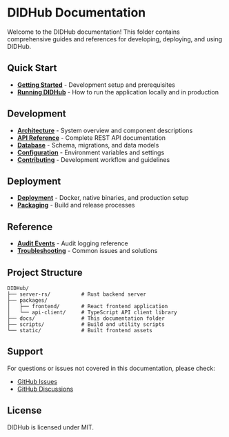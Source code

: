 # DIDHub Documentation

Welcome to the DIDHub documentation! This folder contains comprehensive guides and references for developing, deploying, and using DIDHub.

## Quick Start

- **[Getting Started](./getting-started.md)** - Development setup and prerequisites
- **[Running DIDHub](./running.md)** - How to run the application locally and in production

## Development

- **[Architecture](./architecture.md)** - System overview and component descriptions
- **[API Reference](./api.md)** - Complete REST API documentation
- **[Database](./database.md)** - Schema, migrations, and data models
- **[Configuration](./configuration.md)** - Environment variables and settings
- **[Contributing](./contributing.md)** - Development workflow and guidelines

## Deployment

- **[Deployment](./deployment.md)** - Docker, native binaries, and production setup
- **[Packaging](./packaging.md)** - Build and release processes

## Reference

- **[Audit Events](./audit-events.md)** - Audit logging reference
- **[Troubleshooting](./troubleshooting.md)** - Common issues and solutions

## Project Structure

```
DIDHub/
├── server-rs/          # Rust backend server
├── packages/
│   ├── frontend/       # React frontend application
│   └── api-client/     # TypeScript API client library
├── docs/               # This documentation folder
├── scripts/            # Build and utility scripts
└── static/             # Built frontend assets
```

## Support

For questions or issues not covered in this documentation, please check:

- [GitHub Issues](https://github.com/Kusekushi/didhub/issues)
- [GitHub Discussions](https://github.com/Kusekushi/didhub/discussions)

## License

DIDHub is licensed under MIT.